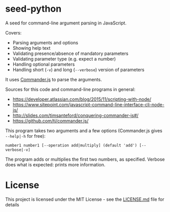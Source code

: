 # seed-python

A seed for command-line argument parsing in JavaScript.

Covers:

- Parsing arguments and options
- Showing help text
- Validating presence/absence of mandatory parameters
- Validating parameter type (e.g. expect a number)
- Handling optional parameters
- Handling short (`-v`) and long (`--verbose`) version of parameters

It uses [Commander.js](https://github.com/tj/commander.js/) to parse the arguments.

Sources for this code and command-line programs in general:

- https://developer.atlassian.com/blog/2015/11/scripting-with-node/
- https://www.sitepoint.com/javascript-command-line-interface-cli-node-js/
- http://slides.com/timsanteford/conquering-commander-js#/
- https://github.com/tj/commander.js/

This program takes two arguments and a few options (Commander.js gives `--help|-h`
for free):

    number1 number1 [--operation add|multiply] (default 'add') [--verbose|-v]

The program adds or multiplies the first two numbers, as specified. Verbose
does what is expected: prints more information.

# License

This project is licensed under the MIT License - see the [LICENSE.md](LICENSE.md) file for details
